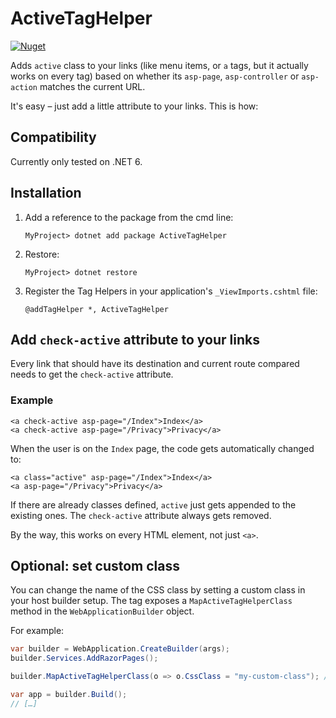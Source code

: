 # ActiveTagHelper
[![Nuget](https://img.shields.io/nuget/v/ActiveTagHelper?style=flat)](https://www.nuget.org/packages/ActiveTagHelper)

Adds `active` class to your links (like menu items, or `a` tags, but it actually works on every tag) based on whether its `asp-page`, `asp-controller` or `asp-action` matches the current URL.

It's easy – just add a little attribute to your links. This is how:

## Compatibility
Currently only tested on .NET 6.

## Installation
1. Add a reference to the package from the cmd line:
    ```
    MyProject> dotnet add package ActiveTagHelper
    ```
2. Restore:
    ```
    MyProject> dotnet restore
    ```
3. Register the Tag Helpers in your application's `_ViewImports.cshtml` file:
    ```
   @addTagHelper *, ActiveTagHelper
    ```
## Add `check-active` attribute to your links
Every link that should have its destination and current route compared needs to get the `check-active` attribute.

### Example

```razor
<a check-active asp-page="/Index">Index</a>
<a check-active asp-page="/Privacy">Privacy</a>
```
When the user is on the `Index` page, the code gets automatically changed to:
```razor
<a class="active" asp-page="/Index">Index</a>
<a asp-page="/Privacy">Privacy</a>
```
If there are already classes defined, `active` just gets appended to the existing ones. The `check-active` attribute always gets removed.

By the way, this works on every HTML element, not just `<a>`.

## Optional: set custom class
You can change the name of the CSS class by setting a custom class in your host builder setup. The tag exposes a `MapActiveTagHelperClass` method in the `WebApplicationBuilder` object.

For example:

```csharp
var builder = WebApplication.CreateBuilder(args);
builder.Services.AddRazorPages();

builder.MapActiveTagHelperClass(o => o.CssClass = "my-custom-class"); // <-- this sets your own class

var app = builder.Build();
// […]
```